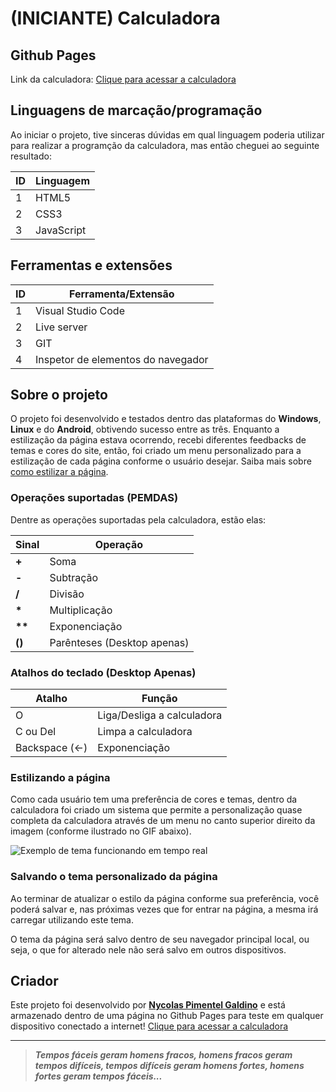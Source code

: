 # (INICIANTE) Calculadora 

## Github Pages
Link da calculadora: [Clique para acessar a calculadora](https://nycolas-galdino.github.io/Calculadora/)

## Linguagens de marcação/programação
Ao iniciar o projeto, tive sinceras dúvidas em qual linguagem poderia utilizar para realizar a programção da calculadora, mas então cheguei ao seguinte resultado:

ID | Linguagem
---|-----------
1  | HTML5
2  | CSS3
3  | JavaScript

## Ferramentas e extensões
ID | Ferramenta/Extensão
---|---------------------
1  | Visual Studio Code
2  | Live server
3  | GIT
4  | Inspetor de elementos do navegador

## Sobre o projeto
O projeto foi desenvolvido e testados dentro das plataformas do **Windows**, **Linux** e do **Android**, obtivendo sucesso entre as três. Enquanto a estilização da página estava ocorrendo, recebi diferentes feedbacks de temas e cores do site, então, foi criado um menu personalizado para a estilização de cada página conforme o usuário desejar. Saiba mais sobre [como estilizar a página](#estilizando-a-página).

### Operações suportadas (PEMDAS)
Dentre as operações suportadas pela calculadora, estão elas:

Sinal | Operação
------|-----------
__+__ | Soma
__-__ | Subtração
__/__ | Divisão
__*__ | Multiplicação
__**__| Exponenciação
__()__| Parênteses (Desktop apenas)

### Atalhos do teclado (Desktop Apenas)

Atalho        | Função
--------------|----------------------------
O             | Liga/Desliga a calculadora
C ou Del      | Limpa a calculadora
Backspace (←) | Exponenciação

### Estilizando a página
Como cada usuário tem uma preferência de cores e temas, dentro da calculadora foi criado um sistema que permite a personalização quase completa da calculadora através de um menu no canto superior direito da imagem (conforme ilustrado no GIF abaixo).

![Exemplo de tema funcionando em tempo real](medias/gif-temas-calculadora.gif)

### Salvando o tema personalizado da página
Ao terminar de atualizar o estilo da página conforme sua preferência, você poderá salvar e, nas próximas vezes que for entrar na página, a mesma irá carregar utilizando este tema.

O tema da página será salvo dentro de seu navegador principal local, ou seja, o que for alterado nele não será salvo em outros dispositivos.
## Criador

Este projeto foi desenvolvido por [**Nycolas Pimentel Galdino**](https://github.com/Nycolas-Galdino) e está armazenado dentro de uma página no Github Pages para teste em qualquer dispositivo conectado a internet! [Clique para acessar a calculadora](https://nycolas-galdino.github.io/Calculadora/)


---
> _**Tempos fáceis geram homens fracos, homens fracos geram tempos difíceis, tempos difíceis geram homens fortes, homens fortes geram tempos fáceis...**_

